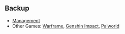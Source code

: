 ## Backup
- [Management](management.html)
- Other Games: [Warframe](warframe.html), [Genshin Impact](genshin.html), [Palworld](palworld.html)


